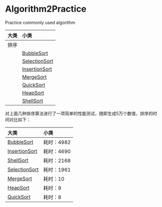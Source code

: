 # Algorithm2Practice
Practice commonly used algorithm

|大类|小类|
|:---|:---|
|排序| |
| |[BubbleSort](https://github.com/LeeeYou/Algorithm2Practice/blob/master/src/com/algorithm2practice/sorting/BubbleSort.java)|
| |[SelectionSort](https://github.com/LeeeYou/Algorithm2Practice/blob/master/src/com/algorithm2practice/sorting/SelectionSort.java)|
| |[InsertionSort](https://github.com/LeeeYou/Algorithm2Practice/blob/master/src/com/algorithm2practice/sorting/InsertionSort.java)|
| |[MergeSort](https://github.com/LeeeYou/Algorithm2Practice/blob/master/src/com/algorithm2practice/sorting/MergeSort.java)|
| |[QuickSort](https://github.com/LeeeYou/Algorithm2Practice/blob/master/src/com/algorithm2practice/sorting/QuickSort.java)|
| |[HeapSort](https://github.com/LeeeYou/Algorithm2Practice/blob/master/src/com/algorithm2practice/sorting/HeapSort.java)|
| |[ShellSort](https://github.com/LeeeYou/Algorithm2Practice/blob/master/src/com/algorithm2practice/sorting/HeapSort.java)|

对上面几种排序算法进行了一项简单的性能测试，随即生成5万个数值，排序的时间对比如下：

|大类|小类|
|:---|:---|
|[BubbleSort](https://github.com/LeeeYou/Algorithm2Practice/blob/master/src/com/algorithm2practice/sorting/comparator_speed/BubbleSort.java) | 耗时：4982|
|[InsertionSort](https://github.com/LeeeYou/Algorithm2Practice/blob/master/src/com/algorithm2practice/sorting/comparator_speed/InsertionSort.java)|耗时：4690 |
|[ShellSort](https://github.com/LeeeYou/Algorithm2Practice/blob/master/src/com/algorithm2practice/sorting/comparator_speed/ShellSort.java)|耗时：2168 |
|[SelectionSort](https://github.com/LeeeYou/Algorithm2Practice/blob/master/src/com/algorithm2practice/sorting/comparator_speed/SelectionSort.java)|耗时：1961 |
|[MergeSort](https://github.com/LeeeYou/Algorithm2Practice/blob/master/src/com/algorithm2practice/sorting/comparator_speed/MergeSort.java)| 耗时：10|
|[HeapSort](https://github.com/LeeeYou/Algorithm2Practice/blob/master/src/com/algorithm2practice/sorting/comparator_speed/HeapSort.java)| 耗时：9|
|[QuickSort](https://github.com/LeeeYou/Algorithm2Practice/blob/master/src/com/algorithm2practice/sorting/comparator_speed/QuickSort.java)| 耗时：8|
 



